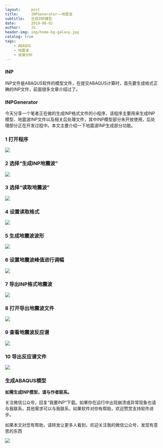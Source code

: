 ```yaml
---
layout:     post
title:      INPGenerator——地震波
subtitle:   生成INP模型
date:       2019-06-02
author:     JS
header-img: img/home-bg-galaxy.jpg
catalog: true
tags:
    - ABAQUS
    - 地震波
    - 波谱分析
---
```


### INP

INP文件是ABAQUS软件的模型文件，在提交ABAQUS计算时，首先要生成格式正确的INP文件，前面很多文章介绍过了。

### INPGenerator

今天分享一个笔者正在做的生成INP格式文件的小程序，该程序主要用来生成INP模型、地震波INP文件以及相关后处理文件，其中INP模型部分未开放使用，后处理部分正在开发过程中。本文主要介绍一下地震波INP生成部分功能。

### 1 打开程序

![](https://wx2.sinaimg.cn/mw1024/783153a1gy1g3n60z7ccnj20go0goq37.jpg)

### 2 选择“生成INP地震波”

![](https://wx1.sinaimg.cn/mw1024/783153a1gy1g3n60zhof1j20b406ydg0.jpg)

### 3 选择“读取地震波”

![](https://wx2.sinaimg.cn/mw1024/783153a1gy1g3n60z9ksvj20m80go3zl.jpg)

### 4 设置读取格式

![](https://wx1.sinaimg.cn/mw1024/783153a1gy1g3n60zckfpj20m80citak.jpg)

### 5 生成地震波波形

![](https://wx3.sinaimg.cn/mw1024/783153a1gy1g3n60za78aj20m80gojtg.jpg)

### 6 设置地震波峰值进行调幅

![](https://wx4.sinaimg.cn/mw1024/783153a1gy1g3n60zaaqnj20m80gojtg.jpg)

### 7 导出INP格式地震波

![](https://wx2.sinaimg.cn/mw1024/783153a1gy1g3n60zb83kj20qw0go0ux.jpg)

### 8 打开导出地震波文件

![](https://wx3.sinaimg.cn/mw1024/783153a1gy1g3n60zgh6bj20mf0l4gns.jpg)

### 9 查看地震波反应谱

![](https://wx3.sinaimg.cn/mw1024/783153a1gy1g3n60zhc8tj20m80ci0tk.jpg)

### 10 导出反应谱文件

![](https://wx1.sinaimg.cn/mw690/783153a1gy1g3n61bu2chj20qv0fttav.jpg)

### 生成ABAQUS模型

**如需生成INP模型，请与作者联系。**

关注微信公众号，回复“我要INP”下载。如果你在运行中出现崩溃或异常现象也请与我联系，其他需求可以与我联系，如果软件对你有帮助，欢迎赞赏支持软件进步。

如果本文对您有帮助，请转发让更多人看到，欢迎关注我的微信公众号，发现有意思的东西 

![](https://wx4.sinaimg.cn/mw1024/783153a1gy1g3n6a5x479j20iw09kjt7.jpg)
